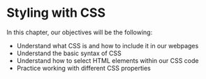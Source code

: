 # Styling with CSS

In this chapter, our objectives will be the following:

- Understand what CSS is and how to include it in our webpages
- Understand the basic syntax of CSS
- Understand how to select HTML elements within our CSS code
- Practice working with different CSS properties